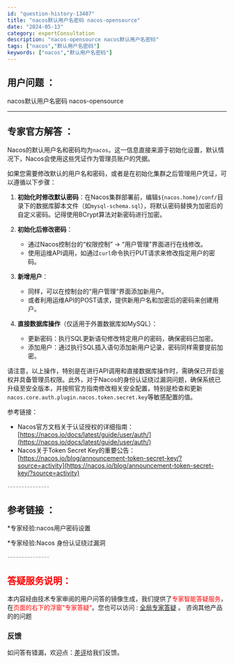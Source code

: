 ```yaml
---
id: "question-history-13407"
title: "nacos默认用户名密码 nacos-opensource"
date: "2024-05-13"
category: expertConsultation
description: "nacos-opensource nacos默认用户名密码"
tags: ["nacos","默认用户名密码"]
keywords: ["nacos","默认用户名密码"]
---
```


## 用户问题 ： 
 nacos默认用户名密码 nacos-opensource 

---------------
## 专家官方解答 ：

Nacos的默认用户名和密码均为`nacos`。这一信息直接来源于初始化设置，默认情况下，Nacos会使用这些凭证作为管理员账户的凭据。

如果您需要修改默认的用户名和密码，或者是在初始化集群之后管理用户凭证，可以遵循以下步骤：

1. **初始化时修改默认密码**：在Nacos集群部署前，编辑`${nacos.home}/conf/`目录下的数据库脚本文件（如`mysql-schema.sql`），将默认密码替换为加密后的自定义密码。记得使用BCrypt算法对新密码进行加密。

2. **初始化后修改密码**：
   - 通过Nacos控制台的“权限控制” -> “用户管理”界面进行在线修改。
   - 使用运维API调用，如通过`curl`命令执行PUT请求来修改指定用户的密码。

3. **新增用户**：
   - 同样，可以在控制台的“用户管理”界面添加新用户。
   - 或者利用运维API的POST请求，提供新用户名和加密后的密码来创建用户。

4. **直接数据库操作**（仅适用于外置数据库如MySQL）：
   - 更新密码：执行SQL更新语句修改特定用户的密码，确保密码已加密。
   - 添加用户：通过执行SQL插入语句添加新用户记录，密码同样需要提前加密。

请注意，以上操作，特别是在进行API调用和直接数据库操作时，需确保已开启鉴权并具备管理员权限。此外，对于Nacos的身份认证绕过漏洞问题，确保系统已升级至安全版本，并按照官方指南修改相关安全配置，特别是检查和更新`nacos.core.auth.plugin.nacos.token.secret.key`等敏感配置的值。

参考链接：
- Nacos官方文档关于认证授权的详细指南：[https://nacos.io/docs/latest/guide/user/auth/](https://nacos.io/docs/latest/guide/user/auth/)
- Nacos关于Token Secret Key的重要公告：[https://nacos.io/blog/announcement-token-secret-key/?source=activity](https://nacos.io/blog/announcement-token-secret-key/?source=activity)


<font color="#949494">---------------</font> 


## 参考链接 ：

*专家经验:nacos用户密码设置 
 
 *专家经验:Nacos 身份认证绕过漏洞 


 <font color="#949494">---------------</font> 
 


## <font color="#FF0000">答疑服务说明：</font> 

本内容经由技术专家审阅的用户问答的镜像生成，我们提供了<font color="#FF0000">专家智能答疑服务</font>，在<font color="#FF0000">页面的右下的浮窗”专家答疑“</font>。您也可以访问 : [全局专家答疑](https://opensource.alibaba.com/chatBot) 。 咨询其他产品的的问题

### 反馈
如问答有错漏，欢迎点：[差评](https://ai.nacos.io/user/feedbackByEnhancerGradePOJOID?enhancerGradePOJOId=13410)给我们反馈。

